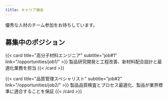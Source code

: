 ```yaml
---
title: キャリア機会
---
```


優秀な人材のチーム参加をお待ちしています。

## 募集中のポジション

{{< card title="高分子材料エンジニア" subtitle="job#1" link="/opportunities/job1/" >}}
製品研究開発と工程改善、新材料配合設計と最適化業務を担当
{{< /card >}}

{{< card title="品質管理スペシャリスト" subtitle="job#2" link="/opportunities/job2/" >}}
製品品質検査とプロセス最適化、製品が業界標準に適合することを保証
{{< /card >}}